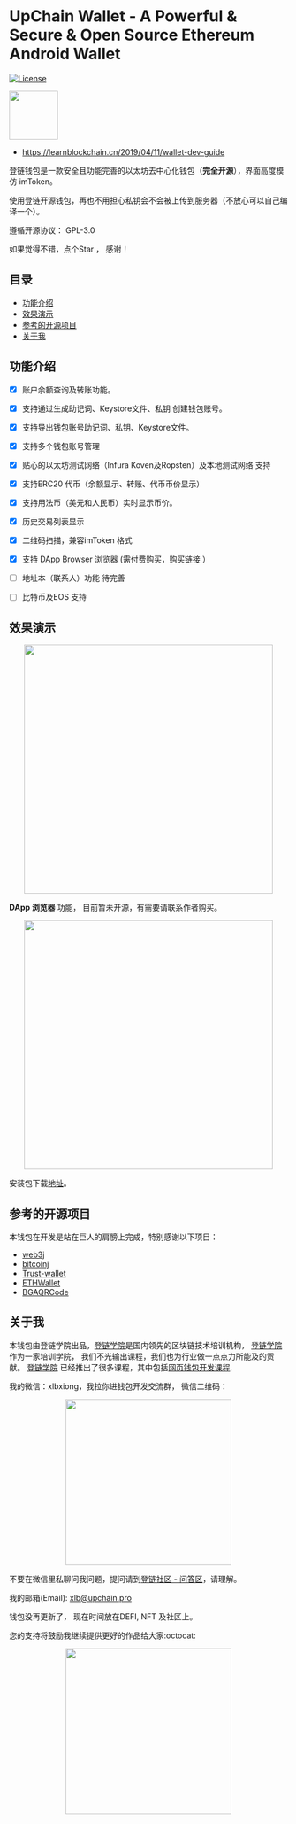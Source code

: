 # UpChain Wallet - A Powerful & Secure & Open Source Ethereum Android Wallet

[![License](https://img.shields.io/badge/license-GPL3-green.svg?style=flat)](https://github.com/fastlane/fastlane/blob/master/LICENSE)

[<img src=https://play.google.com/intl/en_us/badges/images/generic/en_badge_web_generic.png height="88">](https://play.google.com/store/apps/details?id=pro.upchain.ethwallet)

- https://learnblockchain.cn/2019/04/11/wallet-dev-guide

登链钱包是一款安全且功能完善的以太坊去中心化钱包（**完全开源**），界面高度模仿 imToken。

使用登链开源钱包，再也不用担心私钥会不会被上传到服务器（不放心可以自己编译一个）。

遵循开源协议： GPL-3.0

如果觉得不错，点个Star ， 感谢！


## 目录

* [功能介绍](#功能介绍)
* [效果演示](#效果演示)
* [参考的开源项目](#参考的开源项目)
* [关于我](#关于我)


## 功能介绍
- [x] 账户余额查询及转账功能。
- [x] 支持通过生成助记词、Keystore文件、私钥 创建钱包账号。
- [x] 支持导出钱包账号助记词、私钥、Keystore文件。
- [x] 支持多个钱包账号管理
- [x] 贴心的以太坊测试网络（Infura Koven及Ropsten）及本地测试网络 支持
- [x] 支持ERC20 代币（余额显示、转账、代币币价显示）
- [x] 支持用法币（美元和人民币）实时显示币价。
- [x] 历史交易列表显示
- [x] 二维码扫描，兼容imToken 格式
- [x] 支持 DApp Browser  浏览器  (需付费购买，[购买链接](https://learnblockchain.cn/goods/3) ）
- [ ] 地址本（联系人）功能 待完善
- [ ] 比特币及EOS 支持


## 效果演示

<p align="center">
  <img src="https://github.com/xilibi2003/Upchain-wallet/blob/master/img/wallet.gif" width="450">
</p>

**DApp 浏览器** 功能， 目前暂未开源，有需要请联系作者购买。

<p align="center">
  <img src="https://github.com/xilibi2003/Upchain-wallet/blob/master/img/dapp.gif" width="450">
</p>



安装包下载[地址](https://img.learnblockchain.cn/apk/upchain_wallet.apk)。

## 参考的开源项目

本钱包在开发是站在巨人的肩膀上完成，特别感谢以下项目：

* [web3j](https://docs.web3j.io/index.html)
* [bitcoinj](https://bitcoinj.github.io/javadoc/0.14.7/)
* [Trust-wallet](https://github.com/TrustWallet/trust-wallet-android-source)
* [ETHWallet](https://github.com/DwyaneQ/ETHWallet)
* [BGAQRCode](https://github.com/bingoogolapple/BGAQRCode-Android)



## 关于我

本钱包由登链学院出品，[登链学院](https://upchain.ke.qq.com)是国内领先的区块链技术培训机构， [登链学院](https://upchain.ke.qq.com)作为一家培训学院， 我们不光输出课程，我们也为行业做一点点力所能及的贡献。
[登链学院](https://upchain.ke.qq.com) 已经推出了很多课程，其中包括[网页钱包开发课程](https://ke.qq.com/course/356068?tuin=bd898bbf).

我的微信：xlbxiong，我拉你进钱包开发交流群， 微信二维码：
<p align="center">
  <img src="https://github.com/xilibi2003/Upchain-wallet/blob/master/img/tiny_qrcode.jpeg" width="300">
</p>

不要在微信里私聊问我问题，提问请到[登链社区 - 问答区](https://learnblockchain.cn/questions)，请理解。

我的邮箱(Email): xlb@upchain.pro


钱包没再更新了， 现在时间放在DEFI, NFT 及社区上。



您的支持将鼓励我继续提供更好的作品给大家:octocat:

<p align="center">
  <img src="https://learnblockchain.cn/images/qr_pay.jpg" width="300">
</p>







